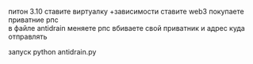 питон 3.10
ставите виртуалку +зависимости
ставите web3
покупаете приватние рпс  
в файле antidrain  меняете рпс  вбиваете свой приватник и адрес куда отправлять 

запуск python antidrain.py
